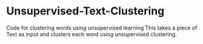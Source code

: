 # Unsupervised-Text-Clustering
Code for clustering words using unsupervised learning
This takes a piece of Text as input and clusters each word using unsupervised clustering.
